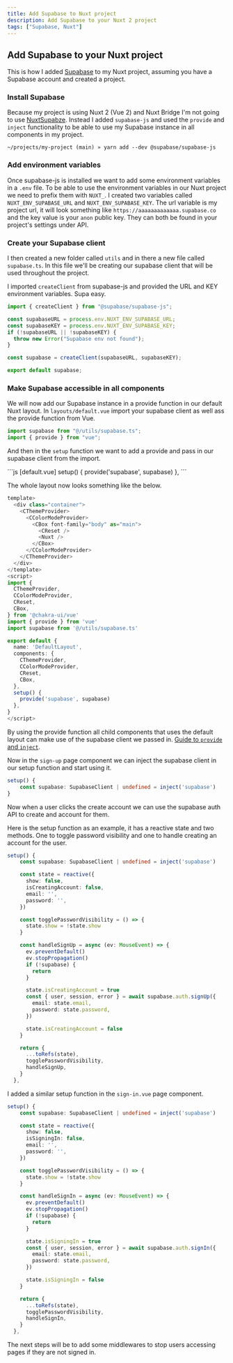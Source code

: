 ```yaml
---
title: Add Supabase to Nuxt project
description: Add Supabase to your Nuxt 2 project
tags: ["Supabase, Nuxt"]
---
```


## Add Supabase to your Nuxt project

This is how I added [Supabase](https://supabase.com/) to my Nuxt project, assuming you have a Supabase account and created a project.

### Install Supabase

Because my project is using Nuxt 2 (Vue 2) and Nuxt Bridge I'm not going to use [NuxtSupabze](https://supabase.nuxtjs.org/). Instead I added `supabase-js` and used the `provide` and `inject` functionality to be able to use my Supabase instance in all components in my project.

```shell
~/projects/my-project (main) » yarn add --dev @supabase/supabase-js
```

### Add environment variables

Once supabase-js is installed we want to add some environment variables in a `.env` file. To be able to use the environment variables in our Nuxt project we need to prefix them with `NUXT_`. I created two variables called `NUXT_ENV_SUPABASE_URL` and `NUXT_ENV_SUPABASE_KEY`. The url variable is my project url, it will look something like `https://aaaaaaaaaaaaa.supabase.co` and the key value is your `anon` public key. They can both be found in your project's settings under API.

### Create your Supabase client

I then created a new folder called `utils` and in there a new file called `supabase.ts`. In this file we'll be creating our supabase client that will be used throughout the project.

I imported `createClient` from supabase-js and provided the URL and KEY environment variables. Supa easy.

```ts [supabase.ts]
import { createClient } from "@supabase/supabase-js";

const supabaseURL = process.env.NUXT_ENV_SUPABASE_URL;
const supabaseKEY = process.env.NUXT_ENV_SUPABASE_KEY;
if (!supabaseURL || !supabaseKEY) {
  throw new Error("Supabase env not found");
}

const supabase = createClient(supabaseURL, supabaseKEY);

export default supabase;
```

### Make Supabase accessible in all components

We will now add our Supabase instance in a provide function in our default Nuxt layout. In `layouts/default.vue` import your supabase client as well ass the provide function from Vue.

```ts [default.vue]
import supabase from "@/utils/supabase.ts";
import { provide } from "vue";
```

And then in the `setup` function we want to add a provide and pass in our supabase client from the import.

´´´js [default.vue]
setup() {
provide('supabase', supabase)
},
´´´

The whole layout now looks something like the below.

```ts [default.vue]
template>
  <div class="container">
    <CThemeProvider>
      <CColorModeProvider>
        <CBox font-family="body" as="main">
          <CReset />
          <Nuxt />
        </CBox>
      </CColorModeProvider>
    </CThemeProvider>
  </div>
</template>
<script>
import {
  CThemeProvider,
  CColorModeProvider,
  CReset,
  CBox,
} from '@chakra-ui/vue'
import { provide } from 'vue'
import supabase from '@/utils/supabase.ts'

export default {
  name: 'DefaultLayout',
  components: {
    CThemeProvider,
    CColorModeProvider,
    CReset,
    CBox,
  },
  setup() {
    provide('supabase', supabase)
  },
}
</script>
```

By using the provide function all child components that uses the default layout can make use of the supabase client we passed in. [Guide to `provide` and `inject`](https://vuejs.org/guide/components/provide-inject.html#inject).

Now in the `sign-up` page component we can inject the supabase client in our setup function and start using it.

```ts [sign-up.vue]
setup() {
    const supabase: SupabaseClient | undefined = inject('supabase')
}
```

Now when a user clicks the create account we can use the supabase auth API to create and account for them.

Here is the setup function as an example, it has a reactive state and two methods. One to toggle password visibility and one to handle creating an account for the user.

```ts [sign-up.vue]
setup() {
    const supabase: SupabaseClient | undefined = inject('supabase')

    const state = reactive({
      show: false,
      isCreatingAccount: false,
      email: '',
      password: '',
    })

    const togglePasswordVisibility = () => {
      state.show = !state.show
    }

    const handleSignUp = async (ev: MouseEvent) => {
      ev.preventDefault()
      ev.stopPropagation()
      if (!supabase) {
        return
      }

      state.isCreatingAccount = true
      const { user, session, error } = await supabase.auth.signUp({
        email: state.email,
        password: state.password,
      })

      state.isCreatingAccount = false
    }

    return {
      ...toRefs(state),
      togglePasswordVisibility,
      handleSignUp,
    }
  },
```

I added a similar setup function in the `sign-in.vue` page component.

```ts [sign-in.vue]
setup() {
    const supabase: SupabaseClient | undefined = inject('supabase')

    const state = reactive({
      show: false,
      isSigningIn: false,
      email: '',
      password: '',
    })

    const togglePasswordVisibility = () => {
      state.show = !state.show
    }

    const handleSignIn = async (ev: MouseEvent) => {
      ev.preventDefault()
      ev.stopPropagation()
      if (!supabase) {
        return
      }

      state.isSigningIn = true
      const { user, session, error } = await supabase.auth.signIn({
        email: state.email,
        password: state.password,
      })

      state.isSigningIn = false
    }

    return {
      ...toRefs(state),
      togglePasswordVisibility,
      handleSignIn,
    }
  },
```

The next steps will be to add some middlewares to stop users accessing pages if they are not signed in.
